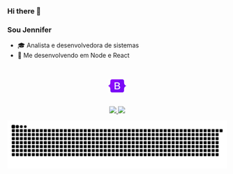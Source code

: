 ### Hi there 👋

<!--
**JenniferDominique/jenniferDominique** is a ✨ _special_ ✨ repository because its `README.md` (this file) appears on your GitHub profile.

Here are some ideas to get you started:

- 🔭 I’m currently working on ...
- 🌱 I’m currently learning ...
- 👯 I’m looking to collaborate on ...
- 🤔 I’m looking for help with ...
- 💬 Ask me about ...
- 📫 How to reach me: ...
- 😄 Pronouns: ...
- ⚡ Fun fact: ...
-->



### Sou Jennifer

- 🎓 Analista e desenvolvedora de sistemas
- 🌱 Me desenvolvendo em Node e React

 ##
  <div align="center" style="display: inline_block"><br>
  
  <img title="Bootstrap" height="30" width="40" src="https://raw.githubusercontent.com/devicons/devicon/master/icons/bootstrap/bootstrap-original.svg">
</div> 
 
 ##
 
  
  <div align="center">
   <a href="https://github.com/jenniferDominique">
   <img height="180em" src="https://github-readme-stats.vercel.app/api?username=jenniferDominique&show_icons=true&theme=dracula&include_all_commits=true&count_private=true"/>
   <img height="180em" src="https://github-readme-stats.vercel.app/api/top-langs/?username=jenniferDominique&layout=compact&langs_count=7&theme=dracula"/>
 </div>
  
<!--<div>  <img height="130em" src="https://w7.pngwing.com/pngs/734/59/png-transparent-laptop-showing-signage-computer-icons-programmer-computer-programming-source-code-coder-angle-text-rectangle-thumbnail.png">
</div>  -->


  ![Snake animation](https://github.com/jenniferDominique/jenniferDominique/blob/output/github-contribution-grid-snake.svg)


